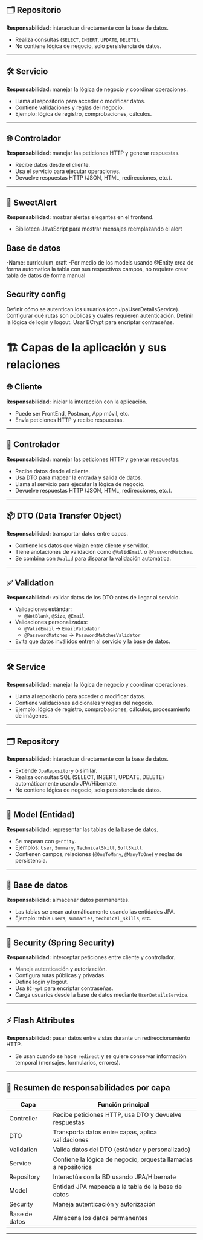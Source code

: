 ## 🗂 Repositorio  
**Responsabilidad:** interactuar directamente con la base de datos.  
- Realiza consultas (`SELECT`, `INSERT`, `UPDATE`, `DELETE`).  
- No contiene lógica de negocio, solo persistencia de datos.  

---

## 🛠 Servicio  
**Responsabilidad:** manejar la lógica de negocio y coordinar operaciones.  
- Llama al repositorio para acceder o modificar datos.  
- Contiene validaciones y reglas del negocio.  
- Ejemplo: lógica de registro, comprobaciones, cálculos.  

---

## 🌐 Controlador  
**Responsabilidad:** manejar las peticiones HTTP y generar respuestas.  
- Recibe datos desde el cliente.  
- Usa el servicio para ejecutar operaciones.  
- Devuelve respuestas HTTP (JSON, HTML, redirecciones, etc.).  

---

## 🎨 SweetAlert  
**Responsabilidad:** mostrar alertas elegantes en el frontend.  
- Biblioteca JavaScript para mostrar mensajes reemplazando el alert

## Base de datos
-Name: curriculum_craft
-Por medio de los models usando @Entity crea de forma automatica la tabla con sus respectivos campos, no requiere crear tabla de datos de forma manual

## Security config
Definir cómo se autentican los usuarios (con JpaUserDetailsService).
Configurar qué rutas son públicas y cuáles requieren autenticación.
Definir la lógica de login y logout.
Usar BCrypt para encriptar contraseñas.

# 🏗 Capas de la aplicación y sus relaciones

## 🌐 Cliente
**Responsabilidad:** iniciar la interacción con la aplicación.  
- Puede ser FrontEnd, Postman, App móvil, etc.  
- Envía peticiones HTTP y recibe respuestas.  

---

## 🎨 Controlador
**Responsabilidad:** manejar las peticiones HTTP y generar respuestas.  
- Recibe datos desde el cliente.  
- Usa DTO para mapear la entrada y salida de datos.  
- Llama al servicio para ejecutar la lógica de negocio.  
- Devuelve respuestas HTTP (JSON, HTML, redirecciones, etc.).  

---

## 📦 DTO (Data Transfer Object)
**Responsabilidad:** transportar datos entre capas.  
- Contiene los datos que viajan entre cliente y servidor.  
- Tiene anotaciones de validación como `@ValidEmail` o `@PasswordMatches`.  
- Se combina con `@Valid` para disparar la validación automática.  

---

## ✅ Validation
**Responsabilidad:** validar datos de los DTO antes de llegar al servicio.  
- Validaciones estándar:
  - `@NotBlank`, `@Size`, `@Email`  
- Validaciones personalizadas:
  - `@ValidEmail` → `EmailValidator`  
  - `@PasswordMatches` → `PasswordMatchesValidator`  
- Evita que datos inválidos entren al servicio y la base de datos.

---

## 🛠 Service
**Responsabilidad:** manejar la lógica de negocio y coordinar operaciones.  
- Llama al repositorio para acceder o modificar datos.  
- Contiene validaciones adicionales y reglas del negocio.  
- Ejemplo: lógica de registro, comprobaciones, cálculos, procesamiento de imágenes.  

---

## 🗂 Repository
**Responsabilidad:** interactuar directamente con la base de datos.  
- Extiende `JpaRepository` o similar.  
- Realiza consultas SQL (SELECT, INSERT, UPDATE, DELETE) automáticamente usando JPA/Hibernate.  
- No contiene lógica de negocio, solo persistencia de datos.  

---

## 🧱 Model (Entidad)
**Responsabilidad:** representar las tablas de la base de datos.  
- Se mapean con `@Entity`.  
- Ejemplos: `User`, `Summary`, `TechnicalSkill`, `SoftSkill`.  
- Contienen campos, relaciones (`@OneToMany`, `@ManyToOne`) y reglas de persistencia.  

---

## 💾 Base de datos
**Responsabilidad:** almacenar datos permanentes.  
- Las tablas se crean automáticamente usando las entidades JPA.  
- Ejemplo: tabla `users`, `summaries`, `technical_skills`, etc.  

---

## 🔐 Security (Spring Security)
**Responsabilidad:** interceptar peticiones entre cliente y controlador.  
- Maneja autenticación y autorización.  
- Configura rutas públicas y privadas.  
- Define login y logout.  
- Usa `BCrypt` para encriptar contraseñas.  
- Carga usuarios desde la base de datos mediante `UserDetailsService`.

---

## ⚡ Flash Attributes
**Responsabilidad:** pasar datos entre vistas durante un redireccionamiento HTTP.  
- Se usan cuando se hace `redirect` y se quiere conservar información temporal (mensajes, formularios, errores).  

---

## 🔑 Resumen de responsabilidades por capa

| Capa        | Función principal                                               |
|------------|----------------------------------------------------------------|
| Controller | Recibe peticiones HTTP, usa DTO y devuelve respuestas          |
| DTO        | Transporta datos entre capas, aplica validaciones              |
| Validation | Valida datos del DTO (estándar y personalizado)               |
| Service    | Contiene la lógica de negocio, orquesta llamadas a repositorios |
| Repository | Interactúa con la BD usando JPA/Hibernate                     |
| Model      | Entidad JPA mapeada a la tabla de la base de datos            |
| Security   | Maneja autenticación y autorización                             |
| Base de datos | Almacena los datos permanentes                               |

---
